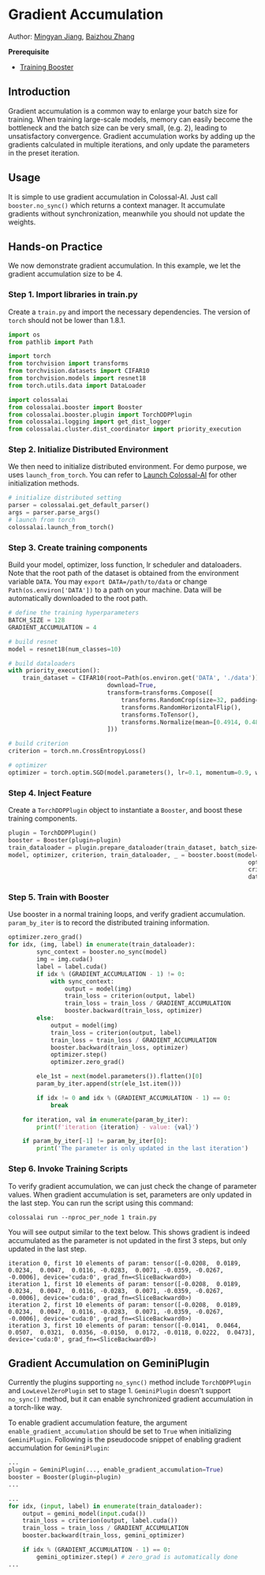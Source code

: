 # Gradient Accumulation

Author: [Mingyan Jiang](https://github.com/jiangmingyan), [Baizhou Zhang](https://github.com/Fridge003)

**Prerequisite**
- [Training Booster](../basics/booster_api.md)

## Introduction

Gradient accumulation is a common way to enlarge your batch size for training. When training large-scale models, memory can easily become the bottleneck and the batch size can be very small, (e.g. 2), leading to unsatisfactory convergence. Gradient accumulation works by adding up the gradients calculated in multiple iterations, and only update the parameters in the preset iteration.

## Usage

It is simple to use gradient accumulation in Colossal-AI. Just call `booster.no_sync()` which returns a context manager. It accumulate gradients without synchronization, meanwhile you should not update the weights.

## Hands-on Practice

We now demonstrate gradient accumulation. In this example, we let the gradient accumulation size to be 4.

### Step 1. Import libraries in train.py
Create a `train.py` and import the necessary dependencies. The version of `torch` should not be lower than 1.8.1.

```python
import os
from pathlib import Path

import torch
from torchvision import transforms
from torchvision.datasets import CIFAR10
from torchvision.models import resnet18
from torch.utils.data import DataLoader

import colossalai
from colossalai.booster import Booster
from colossalai.booster.plugin import TorchDDPPlugin
from colossalai.logging import get_dist_logger
from colossalai.cluster.dist_coordinator import priority_execution
```

### Step 2. Initialize Distributed Environment
We then need to initialize distributed environment. For demo purpose, we uses `launch_from_torch`. You can refer to [Launch Colossal-AI](../basics/launch_colossalai.md) for other initialization methods.

```python
# initialize distributed setting
parser = colossalai.get_default_parser()
args = parser.parse_args()
# launch from torch
colossalai.launch_from_torch()
```

### Step 3. Create training components
Build your model, optimizer, loss function, lr scheduler and dataloaders. Note that the root path of the dataset is obtained from the environment variable `DATA`. You may `export DATA=/path/to/data` or change `Path(os.environ['DATA'])` to a path on your machine. Data will be automatically downloaded to the root path.

```python
# define the training hyperparameters
BATCH_SIZE = 128
GRADIENT_ACCUMULATION = 4

# build resnet
model = resnet18(num_classes=10)

# build dataloaders
with priority_execution():
    train_dataset = CIFAR10(root=Path(os.environ.get('DATA', './data')),
                            download=True,
                            transform=transforms.Compose([
                                transforms.RandomCrop(size=32, padding=4),
                                transforms.RandomHorizontalFlip(),
                                transforms.ToTensor(),
                                transforms.Normalize(mean=[0.4914, 0.4822, 0.4465], std=[0.2023, 0.1994, 0.2010]),
                            ]))

# build criterion
criterion = torch.nn.CrossEntropyLoss()

# optimizer
optimizer = torch.optim.SGD(model.parameters(), lr=0.1, momentum=0.9, weight_decay=5e-4)
```

### Step 4. Inject Feature
Create a `TorchDDPPlugin` object to instantiate a `Booster`, and boost these training components.

```python
plugin = TorchDDPPlugin()
booster = Booster(plugin=plugin)
train_dataloader = plugin.prepare_dataloader(train_dataset, batch_size=BATCH_SIZE, shuffle=True, drop_last=True)
model, optimizer, criterion, train_dataloader, _ = booster.boost(model=model,
                                                                    optimizer=optimizer,
                                                                    criterion=criterion,
                                                                    dataloader=train_dataloader)
```

### Step 5. Train with Booster
Use booster in a normal training loops, and verify gradient accumulation. `param_by_iter` is to record the distributed training information.
```python
optimizer.zero_grad()
for idx, (img, label) in enumerate(train_dataloader):
        sync_context = booster.no_sync(model)
        img = img.cuda()
        label = label.cuda()
        if idx % (GRADIENT_ACCUMULATION - 1) != 0:
            with sync_context:
                output = model(img)
                train_loss = criterion(output, label)
                train_loss = train_loss / GRADIENT_ACCUMULATION
                booster.backward(train_loss, optimizer)
        else:
            output = model(img)
            train_loss = criterion(output, label)
            train_loss = train_loss / GRADIENT_ACCUMULATION
            booster.backward(train_loss, optimizer)
            optimizer.step()
            optimizer.zero_grad()

        ele_1st = next(model.parameters()).flatten()[0]
        param_by_iter.append(str(ele_1st.item()))

        if idx != 0 and idx % (GRADIENT_ACCUMULATION - 1) == 0:
            break

    for iteration, val in enumerate(param_by_iter):
        print(f'iteration {iteration} - value: {val}')

    if param_by_iter[-1] != param_by_iter[0]:
        print('The parameter is only updated in the last iteration')

```


### Step 6. Invoke Training Scripts
To verify gradient accumulation, we can just check the change of parameter values. When gradient accumulation is set, parameters are only updated in the last step. You can run the script using this command:
```shell
colossalai run --nproc_per_node 1 train.py
```

You will see output similar to the text below. This shows gradient is indeed accumulated as the parameter is not updated
in the first 3 steps, but only updated in the last step.

```text
iteration 0, first 10 elements of param: tensor([-0.0208,  0.0189,  0.0234,  0.0047,  0.0116, -0.0283,  0.0071, -0.0359, -0.0267, -0.0006], device='cuda:0', grad_fn=<SliceBackward0>)
iteration 1, first 10 elements of param: tensor([-0.0208,  0.0189,  0.0234,  0.0047,  0.0116, -0.0283,  0.0071, -0.0359, -0.0267, -0.0006], device='cuda:0', grad_fn=<SliceBackward0>)
iteration 2, first 10 elements of param: tensor([-0.0208,  0.0189,  0.0234,  0.0047,  0.0116, -0.0283,  0.0071, -0.0359, -0.0267, -0.0006], device='cuda:0', grad_fn=<SliceBackward0>)
iteration 3, first 10 elements of param: tensor([-0.0141,  0.0464,  0.0507,  0.0321,  0.0356, -0.0150,  0.0172, -0.0118, 0.0222,  0.0473], device='cuda:0', grad_fn=<SliceBackward0>)
```


## Gradient Accumulation on GeminiPlugin

Currently the plugins supporting `no_sync()` method include `TorchDDPPlugin` and `LowLevelZeroPlugin` set to stage 1. `GeminiPlugin` doesn't support `no_sync()` method, but it can enable synchronized gradient accumulation in a torch-like way.

To enable gradient accumulation feature, the argument `enable_gradient_accumulation` should be set to `True` when initializing `GeminiPlugin`. Following is the pseudocode snippet of enabling gradient accumulation for `GeminiPlugin`:
<!--- doc-test-ignore-start -->
```python
...
plugin = GeminiPlugin(..., enable_gradient_accumulation=True)
booster = Booster(plugin=plugin)
...

...
for idx, (input, label) in enumerate(train_dataloader):
    output = gemini_model(input.cuda())
    train_loss = criterion(output, label.cuda())
    train_loss = train_loss / GRADIENT_ACCUMULATION
    booster.backward(train_loss, gemini_optimizer)

    if idx % (GRADIENT_ACCUMULATION - 1) == 0:
        gemini_optimizer.step() # zero_grad is automatically done
...
```
<!--- doc-test-ignore-end -->

<!-- doc-test-command: torchrun --standalone --nproc_per_node=1 gradient_accumulation_with_booster.py  -->
